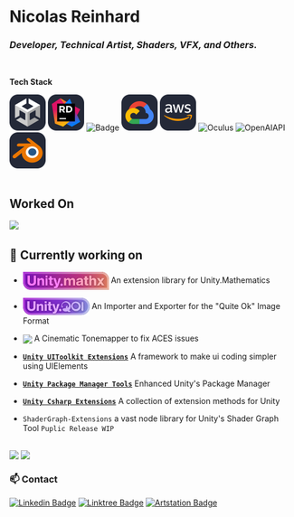 # Nicolas Reinhard
### *Developer, Technical Artist, Shaders, VFX, and Others.*
<!--
- 🌱 currently working on `Unity.Mathematics.Extensions` and extension library for Unity.Mathematics
- 🌱 I’m currently learning ...
- 👯 I’m looking to collaborate on ...
- 📫 How to reach me: ...
- ⚡ Fun fact: ...
-->

<br>

**Tech Stack**

<div id="badges">
    <img src="https://github.com/tandpfun/skill-icons/raw/main/icons/Unity-Dark.svg"  width = "64" height="64"  alt="Badge"/>
    <img src="https://github.com/tandpfun/skill-icons/raw/main/icons/Rider-Dark.svg" width = "64" height="64" alt="Badge"/>
    <img src="https://github.com/user-attachments/assets/96951f06-b271-493c-8fff-e3883e8bcff5" width = "64" height="64" alt="Badge"/>
    <img src="https://github.com/tandpfun/skill-icons/raw/main/icons/GCP-Dark.svg" width = "64" height="64" alt="Badge"/>
    <img src="https://github.com/tandpfun/skill-icons/raw/main/icons/AWS-Dark.svg" width = "64" height="64" alt="Badge"/>
    <img src="https://github.com/user-attachments/assets/f53bcf41-786b-4507-b054-e4ee462a6a43" width = "64" height="64" alt="Oculus"/>
    <img src="https://github.com/user-attachments/assets/cf3d54f9-1195-4784-8440-f4b7225fc424" width = "64" height="64" alt="OpenAIAPI"/>
    <img src="https://github.com/tandpfun/skill-icons/raw/main/icons/Blender-Dark.svg" width = "64" height="64" alt="Badge"/>
</div>

<br>

## Worked On
<a href="https://github.com/oculus-samples/Unity-SpiritSling"><img src="https://raw.githubusercontent.com/oculus-samples/Unity-SpiritSling/refs/heads/main/Documentation/Images/SpiritSling_Marketing_SmallLandscape.png" height="164"/><a>

## 🌱 Currently working on
- <a href="https://github.com/LTMX/Unity.mathx"><img align="center" src="https://raw.githubusercontent.com/LTMX/Unity.mathx/master/.branding/LTMX_Unity_Mathematics_Mathx_Github_Logox256.png" height="32"/><a> An extension library for Unity.Mathematics <br>

- <a href="https://github.com/LTMX/Unity.QOI"><img align="center" src="https://raw.githubusercontent.com/LTMX/Unity.QOI/main/.branding/LTMX_Unity_QOI_Github_Logox206.png" height="32"/><a> An Importer and Exporter for the "Quite Ok" Image Format <br>
- <a href ="https://github.com/ltmx/Melon-Tonemapper"><img align="center" src="https://raw.githubusercontent.com/ltmx/Melon-Tonemapper/main/.branding/LTMX%20Untiy%20Melon%20Cinematic%20Tonemapper%20Logo%400.5x.png" height="32"/></a> A Cinematic Tonemapper to fix ACES issues

- <a href ="https://github.com/ltmx/Unity.UIToolkit.Extensions">**`Unity UIToolkit Extensions`**</a> A framework to make ui coding simpler using UIElements
- <a href ="https://github.com/ltmx/Unity.PackageManagerTools">**`Unity Package Manager Tools`**</a> Enhanced Unity's Package Manager
- <a href ="https://github.com/ltmx/Unity.CSharp.Extensions">**`Unity Csharp Extensions`**</a> A collection of extension methods for Unity
- `ShaderGraph-Extensions` a vast node library for Unity's Shader Graph Tool `Puplic Release WIP`
<br>

<span>
<a>
  <img align="top" src="https://github-readme-stats.vercel.app/api?username=LTMX&count_private=true&show_icons=true&theme=midnight-purple&border_color=253041&bg_color=121821&border_radius=14" width="440px" />
<a/>
<a>
  <img align="top" src="https://github-readme-stats.vercel.app/api/top-langs/?username=LTMX&layout=compact&theme=midnight-purple&border_color=253041&bg_color=121821&border_radius=14" width="332px" />
<a/>
</span>

### 📫 Contact

[![Linkedin Badge](https://img.shields.io/badge/LinkedIn-blue?style=for-the-badge&logo=linkedin&logoColor=white)](https://www.linkedin.com/in/nicolasreinhard/)
[![Linktree Badge](https://img.shields.io/badge/Linktree-2c9945?style=for-the-badge&logo=Linktree&logoColor=white)](https://linktr.ee/nicolasreinhard)
[![Artstation Badge](https://img.shields.io/badge/Artstation-5e30a0?style=for-the-badge&logo=Artstation&logoColor=white)](https://ltmx.artstation.com/)

<!-- https://github.com/DinitoThompson for inspiration--> 


<!--
[![LTMX's wakatime stats](https://github-readme-stats.vercel.app/api/wakatime?username=LTMX)](https://github.com/anuraghazra/github-readme-stats)

<a href="https://github.com/anuraghazra/github-readme-stats">
  <img align="left" src="https://github-readme-stats.vercel.app/api/top-langs/?username=LTMX&layout=compact&theme=midnight-purple&border_radius=14&hide_border=true" width="332px" />
</a>

    <a><img alt="GitHub Sponsors" src="https://img.shields.io/github/sponsors/LTMX"></a>

    <a><img alt="YouTube Channel Subscribers" src="https://img.shields.io/youtube/channel/subscribers/UCKQp3slLtSsRCWtQz67RjYQ?style=social"></a>
    
-->

<!-- ![](https://hit.yhype.me/github/profile?user_id=47640688) 

![](https://komarev.com/ghpvc/?username=LTMX&color=blueviolet) 

<a href="https://ko-fi.com/I2I0IMQA9">
  <img allign="top" src="https://raw.githubusercontent.com/LTMX/Banners-And-Buttons/main/Support%20Me%20Kofi%20Banner%20Shader%20Graph%20Mastery.png" width="200px"/>
<a/>

-->



